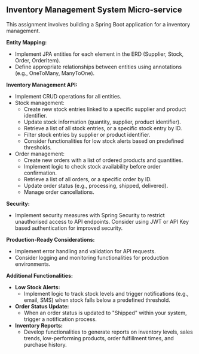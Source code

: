 ## Inventory Management System Micro-service

This assignment involves building a Spring Boot application for a inventory management.

**Entity Mapping:**
- Implement JPA entities for each element in the ERD (Supplier, Stock, Order, OrderItem).
- Define appropriate relationships between entities using annotations (e.g., OneToMany, ManyToOne).

**Inventory Management API:**
- Implement CRUD operations for all entities.
- Stock management:
    - Create new stock entries linked to a specific supplier and product identifier.
    - Update stock information (quantity, supplier, product identifier).
    - Retrieve a list of all stock entries, or a specific stock entry by ID.
    - Filter stock entries by supplier or product identifier.
    - Consider functionalities for low stock alerts based on predefined thresholds.
- Order management:
    - Create new orders with a list of ordered products and quantities.
    - Implement logic to check stock availability before order confirmation.
    - Retrieve a list of all orders, or a specific order by ID.
    - Update order status (e.g., processing, shipped, delivered).
    - Manage order cancellations.

**Security:**
- Implement security measures with Spring Security to restrict unauthorised access to API endpoints. Consider using JWT or API Key based authentication for improved security.

**Production-Ready Considerations:**
- Implement error handling and validation for API requests.
- Consider logging and monitoring functionalities for production environments.

**Additional Functionalities:**
- **Low Stock Alerts:**
    - Implement logic to track stock levels and trigger notifications (e.g., email, SMS) when stock falls below a predefined threshold.
- **Order Status Update:**
    - When an order status is updated to "Shipped" within your system, trigger a notification process.
- **Inventory Reports:**
    - Develop functionalities to generate reports on inventory levels, sales trends, low-performing products, order fulfillment times, and purchase history.
